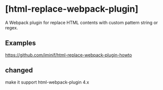 # [html-replace-webpack-plugin]

A Webpack plugin for replace HTML contents with custom pattern string or regex.


## Examples

https://github.com/iminif/html-replace-webpack-plugin-howto

## changed
make it support html-webpack-plugin 4.x
